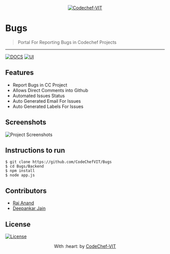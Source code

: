 <p align="center"><a href="http://www.codechefvit.com" target="_blank"><img src="https://s3.amazonaws.com/codechef_shared/sites/all/themes/abessive/logo-3.png" title="CodeChef-VIT" alt="Codechef-VIT"></a>
</p>

# Bugs 

> <Subtitle>
> Portal For Reporting Bugs in Codechef Projects 
---
[![DOCS](https://img.shields.io/badge/Documentation-see%20docs-green?style=flat-square&logo=appveyor)](https://documenter.getpostman.com/view/10696212/T17M8RSL?version=latest) 
  [![UI ](https://img.shields.io/badge/User%20Interface-Link%20to%20UI-orange?style=flat-square&logo=appveyor)](INSERT_UI_LINK_HERE)




## Features
- Report Bugs in CC Project
- Allows Direct Comments into Github 
- Automated Issues Status
- Auto Generated Email For Issues 
- Auto Generated Labels For Issues 


## Screenshots
<img src="https://github.com/akshatvg/common-entry-test/raw/master/static/img/header.png" alt="Project Screenshots">

## Instructions to run

```
$ git clone https://github.com/CodeChefVIT/Bugs
$ cd Bugs/Backend 
$ npm install 
$ node app.js
```

## Contributors
- <a href="https://github.com/just-a-pixel">Raj Anand</a>
- <a href="https://github.com/decipher07">Deepankar Jain</a>

## License

[![License](http://img.shields.io/:license-mit-blue.svg?style=flat-square)](http://badges.mit-license.org)

<p align="center">
	With :heart: by <a href="http://www.codechefvit.com" target="_blank">CodeChef-VIT</a>
</p>
